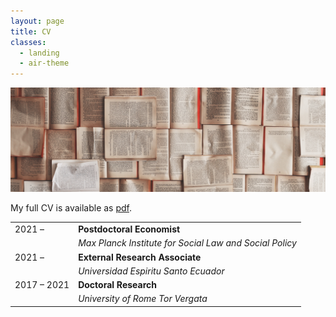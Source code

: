 ```yaml
---
layout: page
title: CV
classes:
  - landing
  - air-theme
---
```


![](/public/images/patrick-tomasso.jpg)

My full CV is available as [pdf](http://fernandoloaizae.github.io/public/CV_Loaiza.pdf).

| | |
| ----------- | ------------- |
| 2021 &ndash; |  **Postdoctoral Economist** |
|  | *Max Planck Institute for Social Law and Social Policy* |
| 2021 &ndash; |  **External Research Associate** |
|  | *Universidad Espiritu Santo Ecuador* |
| 2017 &ndash; 2021|  **Doctoral Research** |
|  | *University of Rome Tor Vergata* |


